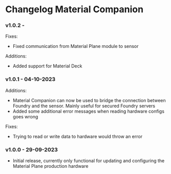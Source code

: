 # Changelog Material Companion
### v1.0.2 - 
Fixes:
<ul>
<li>Fixed communication from Material Plane module to sensor</li>
</ul>

Additions:
<ul>
<li>Added support for Material Deck</li>
</ul>

### v1.0.1 - 04-10-2023
Additions:
<ul>
<li>Material Companion can now be used to bridge the connection between Foundry and the sensor. Mainly useful for secured Foundry servers</li>
<li>Added some additional error messages when reading hardware configs goes wrong</li>
</ul>

Fixes:
<ul>
<li>Trying to read or write data to hardware would throw an error</li>
</ul>

### v1.0.0 - 29-09-2023
<ul>
<li>Initial release, currently only functional for updating and configuring the Material Plane production hardware</li>
</ul>
